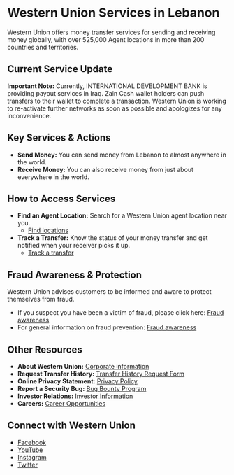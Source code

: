 # Western Union Services in Lebanon

Western Union offers money transfer services for sending and receiving money globally, with over 525,000 Agent locations in more than 200 countries and territories.

## Current Service Update

**Important Note:** Currently, INTERNATIONAL DEVELOPMENT BANK is providing payout services in Iraq. Zain Cash wallet holders can push transfers to their wallet to complete a transaction. Western Union is working to re-activate further networks as soon as possible and apologizes for any inconvenience.

## Key Services & Actions

*   **Send Money:** You can send money from Lebanon to almost anywhere in the world.
*   **Receive Money:** You can also receive money from just about everywhere in the world.

## How to Access Services

*   **Find an Agent Location:** Search for a Western Union agent location near you.
    *   [Find locations](https://www.westernunion.com/lb/en/find-locations.html)
*   **Track a Transfer:** Know the status of your money transfer and get notified when your receiver picks it up.
    *   [Track a transfer](https://www.westernunion.com/global-service/track-transfer)

## Fraud Awareness & Protection

Western Union advises customers to be informed and aware to protect themselves from fraud.
*   If you suspect you have been a victim of fraud, please click here: [Fraud awareness](https://www.westernunion.com/lb/en/fraudawareness/fraud-home.html)
*   For general information on fraud prevention: [Fraud awareness](https://www.westernunion.com/lb/en/fraudawareness/fraud-home.html)

## Other Resources

*   **About Western Union:** [Corporate information](https://corporate.westernunion.com/index.html)
*   **Request Transfer History:** [Transfer History Request Form](https://www.westernunion.com/global/en/carf-form.html)
*   **Online Privacy Statement:** [Privacy Policy](https://www.westernunion.com/global/en/privacy-statement.html)
*   **Report a Security Bug:** [Bug Bounty Program](https://bugcrowd.com/westernunion)
*   **Investor Relations:** [Investor Information](https://ir.westernunion.com/investor-relations/default.aspx)
*   **Careers:** [Career Opportunities](https://careers.westernunion.com/)

## Connect with Western Union

*   [Facebook](https://www.facebook.com/WesternUnion)
*   [YouTube](https://www.youtube.com/c/westernunion)
*   [Instagram](https://www.instagram.com/westernunion)
*   [Twitter](https://twitter.com/WesternUnion)